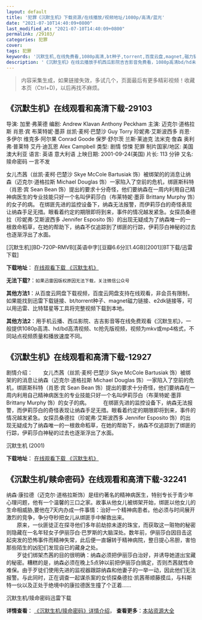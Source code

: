 ```yaml
---
layout: default
title: '犯罪《沉默生机》下载资源/在线播放/视频地址/1080p/高清/蓝光'
date: "2021-07-10T14:40:09+0800"
last_modified_at: "2021-07-10T14:40:09+0800"
permalink: /29103/
categories: 犯罪
cover:
tags: 犯罪
keywords: '沉默生机,在线免费看,1080p高清,bt种子,torrent,百度云盘,magnet,磁力链,迅雷下载资源'
description: '《沉默生机》在线云播放手机西瓜影院吉吉影音免费看，1080p高清bd/hd未删减完整版和tc抢先枪版，mkv/mp4格式，附带bt/torrent种子、magnet/磁力链、百度云盘、网盘资源迅雷下载链接'
---
```


>内容采集生成，如果链接失效，多试几个，页面最后有更多精彩视频！收藏本页（Ctrl+D)，以后再找不麻烦。


## 《沉默生机》在线观看和高清下载-29103

导演: 加里·弗莱德 编剧: Andrew Klavan Anthony Peckham 主演: 迈克尔·道格拉斯 肖恩·宾 布莱特妮·墨菲 丝凯·麦柯·巴楚沙 Guy Torry 珍妮弗·艾斯波西多 肖恩·多伊尔 维克多·阿尔果 Conrad Goode 保罗·舒尔茨 兰斯·莱迪克 法米克·詹森 奥利弗·普莱特 艾丹·迪瓦恩 Alex Campbell 类型: 剧情 惊悚 犯罪 制片国家/地区: 美国 澳大利亚 语言: 英语 意大利语 上映日期: 2001-09-24(美国) 片长: 113 分钟 又名: 赎命密码 一言不发

女儿杰茜（丝凯·麦柯·巴楚沙 Skye McCole Bartusiak 饰）被绑架的的消息让纳森（迈克尔·道格拉斯 Michael Douglas 饰）一家陷入了空前的危机，绑匪斯科特（肖恩·宾 Sean Bean 饰）提出的要求十分奇怪，他们要纳森在一周内利用自己精神病医生的专业技能只好一个名叫伊莉莎白（布莱特妮·墨菲 Brittany Murphy 饰）的女子的病。 在绑匪先进的监控设备下，纳森无法报警，而伊莉莎白的奇怪表现让纳森手足无措。眼看着约定的期限即将到来，事件的情况越发紧急。女探员桑德拉（珍妮弗·艾斯波西多 Jennifer Esposito 饰）的出现无疑成为了纳森唯一的一根救命稻草，在她的帮助下，纳森不仅追踪到了绑匪的行踪，伊莉莎白神秘的过去也逐渐浮出了水面。


[沉默生机][BD-720P-RMVB][英语中字][豆瓣6.6分][1.4GB][2001][BT下载/迅雷下载]

**下载地址**： [在线观看下载 《沉默生机》](https://www.btdx8.com/torrent/dont_say_a_word_2001.html) 


**无法下载?**：`如果迅雷因版权原因无法下载，关注微信公众号 `

**其他方法1**：从百度云网盘下载视频，百度云网盘支持在线观看，非会员有限制，如果能找到迅雷下载链接、bt/torrent种子、magnet磁力链接、e2dk链接等，可以用迅雷、比特彗星等工具将完整视频下载到本地。

**其他方法2**：用手机云播、西瓜影院、吉吉影音等在线免费观看《沉默生机》，一般提供1080p高清、hd/bd高清视频、tc抢先版视频，视频为mkv或mp4格式，不同站点视频质量和播放速度不同。


## 《沉默生机》在线观看和高清下载-12927

剧情介绍：　　女儿杰茜（丝凯·麦柯·巴楚沙 Skye McCole Bartusiak 饰）被绑架的的消息让纳森（迈克尔·道格拉斯 Michael Douglas 饰）一家陷入了空前的危机，绑匪斯科特（肖恩·宾 Sean Bean 饰）提出的要求十分奇怪，他们要纳森在一周内利用自己精神病医生的专业技能只好一个名叫伊莉莎白（布莱特妮·墨菲 Brittany Murphy 饰）的女子的病。  　　在绑匪先进的监控设备下，纳森无法报警，而伊莉莎白的奇怪表现让纳森手足无措。眼看着约定的期限即将到来，事件的情况越发紧急。女探员桑德拉（珍妮弗·艾斯波西多 Jennifer Esposito 饰）的出现无疑成为了纳森唯一的一根救命稻草，在她的帮助下，纳森不仅追踪到了绑匪的行踪，伊莉莎白神秘的过去也逐渐浮出了水面。


沉默生机 (2001)

**下载地址**： [在线观看下载 《沉默生机》](https://www.btbtdy.me/btdy/dy6338.html) 


## 《沉默生机/赎命密码》在线观看和高清下载-32241

纳森·康拉德（迈克尔&middot;道格拉斯饰）是纽约著名的精神病医生，特别专长于青少年心理问题，他有一个温馨的三口之家。故事从他女儿被绑架开始，绑匪以他女儿的生命相威胁,要他在7天内办成一件事情：治好一个精神病患者。他必须与时间展开激烈的竞争，争分夺秒把女儿从绑匪手中解救出来。<br />　　原来，一伙匪徒正在探寻他们多年前劫掠未遂的珠宝，而获取这一赃物的秘密则隐藏在一名年轻女子伊丽莎白&middot;巴罗斯的大脑深处。数年前，伊丽莎白因目击这起突发的恐怖事件而精神失常，此后便一直辗转于精神病院，整日提心吊胆，害怕那些陌生的凶犯们发现自已的藏身之处。<br />　　歹徒们绑架杰茜的目的很明确：纳森必须把伊丽莎白治好，并诱导她道出宝藏的秘密。糟糕的是，纳森必须在晚上5点钟以前把伊丽莎白搞定，否则杰茜就性命难保。由于歹徒们使用先进的监视器跟踪纳森和他妻子的一举一动，因此他们无法报警。与此同时，正在调查一起谋杀案的女侦探桑德拉·凯茜蒂顺藤摸瓜，与科斯特一伙以及正处于绝境中的康拉德医生撞了个正着……


沉默生机/赎命密码迅雷下载

**详情查看**： [《沉默生机/赎命密码》详情介绍](/movie/32241/)， **查看更多**：[本站资源大全](/movie/t/all/)

